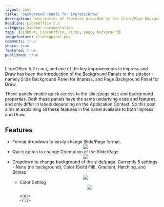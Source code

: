 ```yaml
---
layout: post
title: "Background Panels for Impress/Draw"
description: Description of features provided by the Slide/Page Background Panels in LibreOffice 5.2+
headline: LibreOffice 5.2
category: Sidebar-documentation
tags: [Sidebar, LibreOffice, slide, page, background]
imagefeature: slidebgpanel.png
comments: true
share: true
featured: true
published: true
---
```

LibreOffice 5.2 is out, and one of the key improvements to Impress and Draw has been the introduction of the Background Panels to the sidebar - namely Slide Background Panel for Impress, and Page Background Panel for Draw.

These panels enable quick access to the slide/page size and background properties. Both these panels have the same underlying code and features, and only differ in labels depending on the Application Context. So this post aims at explaining all these features in the panel available to both Impress and Draw.

<h2>Features</h2>
<ul>
    <li>Format dropdown to easily change Slide/Page format.</li>
    <center><img src="{{ site.url }}/images/slidebg_format.png"></center>
    <li>Quick option to change Orientation of the Slide/Page</li>
    <center><img src="{{ site.url }}/images/slidebg_orientation.png"></center>
    <li>Dropdown to change background of the slide/page. Currently 5 settings - None (no background), Color (Solid Fill), Gradient, Hatching, and Bitmap
    <center><img src="{{ site.url }}/images/slidebg_background.png"></center>
    <ul>
        <li>
            Color Setting
            <center><img src="{{ site.url }}/images/slidebg_background.png"></center>
        </li>

    </ul>
    </li>
</ul>